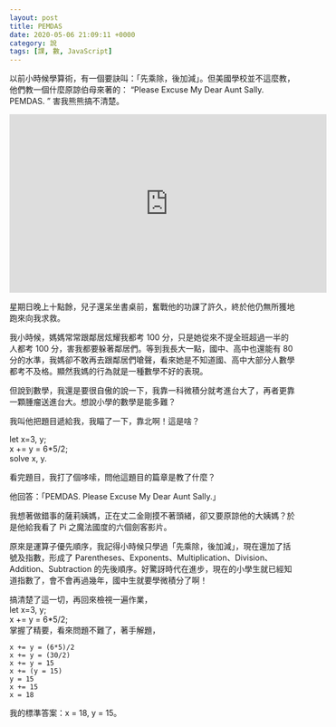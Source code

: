 ```yaml
---
layout: post
title: PEMDAS
date: 2020-05-06 21:09:11 +0000
category: 說
tags: [課, 數, JavaScript]
---
```


以前小時候學算術，有一個要訣叫：「先乘除，後加減」。但美國學校並不這麼教，他們教一個什麼原諒伯母來著的： “Please Excuse My Dear Aunt Sally. PEMDAS. ” 害我熊熊搞不清楚。

<iframe width="560" height="315" src="https://www.youtube.com/embed/H6syI3xiBBg" frameborder="0" allow="accelerometer; autoplay; encrypted-media; gyroscope; picture-in-picture" allowfullscreen></iframe>

<!--more-->

星期日晚上十點餘，兒子還呆坐書桌前，奮戰他的功課了許久，終於他仍無所獲地跑來向我求救。

我小時候，媽媽常常跟鄰居炫耀我都考 100 分，只是她從來不提全班超過一半的人都考 100 分，害我都要躲著鄰居們。等到我長大一點，國中、高中也還能有 80 分的水準，我媽卻不敢再去跟鄰居們嗆聲，看來她是不知道國、高中大部分人數學都考不及格。顯然我媽的行為就是一種數學不好的表現。

但說到數學，我還是要很自傲的說一下，我靠一科微積分就考進台大了，再者更靠一顆腫瘤送進台大。想說小學的數學是能多難？

我叫他把題目遞給我，我瞄了一下，靠北啊！這是啥？

let x=3, y; <br />
x += y = 6*5/2; <br />
solve x, y.


看完題目，我打了個哆嗦，問他這題目的篇章是教了什麼？

他回答：「PEMDAS. Please Excuse My Dear Aunt Sally.」

我想著做錯事的薩莉姨媽，正在丈二金剛摸不著頭緒，卻又要原諒他的大姨媽？於是他給我看了 Pi 之魔法國度的六個劍客影片。

原來是運算子優先順序，我記得小時候只學過「先乘除，後加減」，現在還加了括號及指數，形成了 Parentheses、Exponents、Multiplication、Division、Addition、Subtraction 的先後順序。好驚訝時代在進步，現在的小學生就已經知道指數了，會不會再過幾年，國中生就要學微積分了啊！

搞清楚了這一切，再回來檢視一遍作業，<br />
let x=3, y; <br />
x += y = 6*5/2; <br /> 
掌握了精要，看來問題不難了，著手解題，
```
x += y = (6*5)/2
x += y = (30/2)
x += y = 15
x += (y = 15)
y = 15
x += 15
x = 18
```
我的標準答案：x = 18, y = 15。
